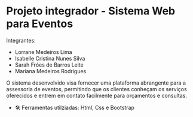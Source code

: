 # Projeto integrador - Sistema Web para Eventos 

Integrantes:

- Lorrane Medeiros Lima
- Isabelle Cristina Nunes Silva
- Sarah Fróes de Barros Leite
- Mariana Medeiros Rodrigues

  
O sistema desenvolvido visa fornecer uma plataforma abrangente para a assessoria de eventos, permitindo que os clientes conheçam os serviços oferecidos e entrem em contato facilmente para orçamentos e consultas.

- 🛠️ Ferramentas utilziadas: Html, Css e Bootstrap

